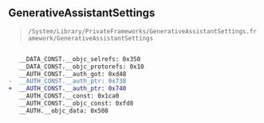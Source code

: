 ## GenerativeAssistantSettings

> `/System/Library/PrivateFrameworks/GenerativeAssistantSettings.framework/GenerativeAssistantSettings`

```diff

   __DATA_CONST.__objc_selrefs: 0x350
   __DATA_CONST.__objc_protorefs: 0x10
   __AUTH_CONST.__auth_got: 0xd48
-  __AUTH_CONST.__auth_ptr: 0x738
+  __AUTH_CONST.__auth_ptr: 0x740
   __AUTH_CONST.__const: 0x1ca0
   __AUTH_CONST.__objc_const: 0xfd8
   __AUTH.__objc_data: 0x508

```
